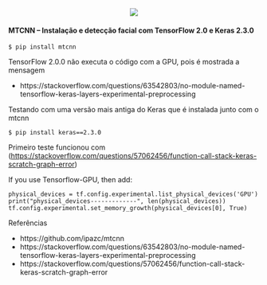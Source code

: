 <div style="text-align:center"><a href="https://www.youtube.com/watch?v=45hakmPnTyo"><img src="https://i.imgur.com/61NnxY0.jpg"/></a></div>

<h4>MTCNN – Instalação e detecção facial com TensorFlow 2.0 e Keras 2.3.0</h4>

```
$ pip install mtcnn
```

<p>TensorFlow 2.0.0 não executa o código com a GPU, pois é mostrada a mensagem </p>

<ul><li>https://stackoverflow.com/questions/63542803/no-module-named-tensorflow-keras-layers-experimental-preprocessing</li></ul>

<p>Testando com uma versão mais antiga do Keras que é instalada junto com o mtcnn</p>


```
$ pip install keras==2.3.0
```
Primeiro teste funcionou com (https://stackoverflow.com/questions/57062456/function-call-stack-keras-scratch-graph-error)

If you use Tensorflow-GPU, then add:

```
physical_devices = tf.config.experimental.list_physical_devices('GPU')
print("physical_devices-------------", len(physical_devices))
tf.config.experimental.set_memory_growth(physical_devices[0], True)
```

<p>Referências</p>
<ul>
<li>https://github.com/ipazc/mtcnn</li>
<li>https://stackoverflow.com/questions/63542803/no-module-named-tensorflow-keras-layers-experimental-preprocessing</li>
<li>https://stackoverflow.com/questions/57062456/function-call-stack-keras-scratch-graph-error</li>
</ul>

